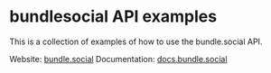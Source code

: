 # bundlesocial API examples
This is a collection of examples of how to use the bundle.social API.

Website: [bundle.social](https://bundle.social)
Documentation: [docs.bundle.social](https://docs.bundle.social)